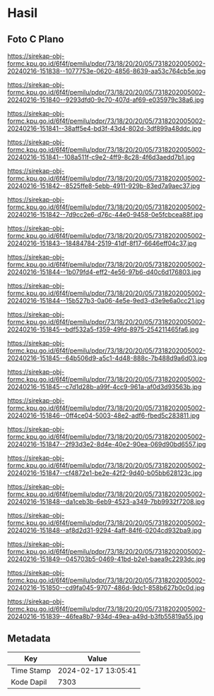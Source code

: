 # Hasil

## Foto C Plano

https://sirekap-obj-formc.kpu.go.id/6f4f/pemilu/pdpr/73/18/20/20/05/7318202005002-20240216-151838--1077753e-0620-4856-8639-aa53c764cb5e.jpg

https://sirekap-obj-formc.kpu.go.id/6f4f/pemilu/pdpr/73/18/20/20/05/7318202005002-20240216-151840--9293dfd0-9c70-407d-af69-e035979c38a6.jpg

https://sirekap-obj-formc.kpu.go.id/6f4f/pemilu/pdpr/73/18/20/20/05/7318202005002-20240216-151841--38aff5e4-bd3f-43d4-802d-3df899a48ddc.jpg

https://sirekap-obj-formc.kpu.go.id/6f4f/pemilu/pdpr/73/18/20/20/05/7318202005002-20240216-151841--108a511f-c9e2-4ff9-8c28-4f6d3aedd7b1.jpg

https://sirekap-obj-formc.kpu.go.id/6f4f/pemilu/pdpr/73/18/20/20/05/7318202005002-20240216-151842--8525ffe8-5ebb-4911-929b-83ed7a9aec37.jpg

https://sirekap-obj-formc.kpu.go.id/6f4f/pemilu/pdpr/73/18/20/20/05/7318202005002-20240216-151842--7d9cc2e6-d76c-44e0-9458-0e5fcbcea88f.jpg

https://sirekap-obj-formc.kpu.go.id/6f4f/pemilu/pdpr/73/18/20/20/05/7318202005002-20240216-151843--18484784-2519-41df-8f17-6646eff04c37.jpg

https://sirekap-obj-formc.kpu.go.id/6f4f/pemilu/pdpr/73/18/20/20/05/7318202005002-20240216-151844--1b079fd4-eff2-4e56-97b6-d40c6d176803.jpg

https://sirekap-obj-formc.kpu.go.id/6f4f/pemilu/pdpr/73/18/20/20/05/7318202005002-20240216-151844--15b527b3-0a06-4e5e-9ed3-d3e9e6a0cc21.jpg

https://sirekap-obj-formc.kpu.go.id/6f4f/pemilu/pdpr/73/18/20/20/05/7318202005002-20240216-151845--bdf532a5-f359-49fd-8975-254211465fa6.jpg

https://sirekap-obj-formc.kpu.go.id/6f4f/pemilu/pdpr/73/18/20/20/05/7318202005002-20240216-151845--64b506d9-a5c1-4d48-888c-7b488d9a6d03.jpg

https://sirekap-obj-formc.kpu.go.id/6f4f/pemilu/pdpr/73/18/20/20/05/7318202005002-20240216-151845--c7d1d28b-a99f-4cc9-961a-af0d3d93563b.jpg

https://sirekap-obj-formc.kpu.go.id/6f4f/pemilu/pdpr/73/18/20/20/05/7318202005002-20240216-151846--0ff4ce04-5003-48e2-adf6-fbed5c283811.jpg

https://sirekap-obj-formc.kpu.go.id/6f4f/pemilu/pdpr/73/18/20/20/05/7318202005002-20240216-151847--2f93d3e2-8d4e-40e2-90ea-069d90bd6557.jpg

https://sirekap-obj-formc.kpu.go.id/6f4f/pemilu/pdpr/73/18/20/20/05/7318202005002-20240216-151847--cf4872e1-be2e-42f2-9d40-b05bb628123c.jpg

https://sirekap-obj-formc.kpu.go.id/6f4f/pemilu/pdpr/73/18/20/20/05/7318202005002-20240216-151848--da1ceb3b-6eb9-4523-a349-7bb9932f7208.jpg

https://sirekap-obj-formc.kpu.go.id/6f4f/pemilu/pdpr/73/18/20/20/05/7318202005002-20240216-151848--af8d2d31-9294-4aff-84f6-0204cd932ba9.jpg

https://sirekap-obj-formc.kpu.go.id/6f4f/pemilu/pdpr/73/18/20/20/05/7318202005002-20240216-151849--045703b5-0469-41bd-b2e1-baea9c2293dc.jpg

https://sirekap-obj-formc.kpu.go.id/6f4f/pemilu/pdpr/73/18/20/20/05/7318202005002-20240216-151850--cd9fa045-9707-486d-9dc1-858b627b0c0d.jpg

https://sirekap-obj-formc.kpu.go.id/6f4f/pemilu/pdpr/73/18/20/20/05/7318202005002-20240216-151839--46fea8b7-934d-49ea-a49d-b3fb55819a55.jpg


## Metadata

| Key        | Value               |
| ---------- | ------------------- |
| Time Stamp | 2024-02-17 13:05:41 |
| Kode Dapil | 7303                |



